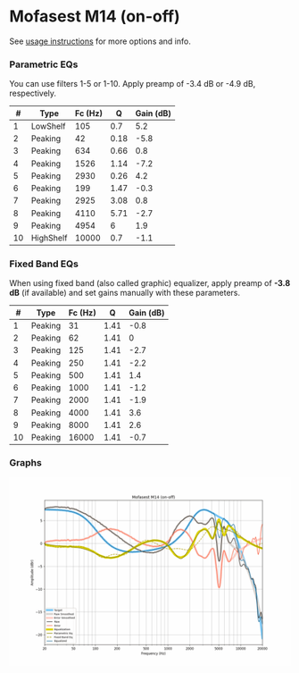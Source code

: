# Mofasest M14 (on-off)
See [usage instructions](https://github.com/jaakkopasanen/AutoEq#usage) for more options and info.

### Parametric EQs
You can use filters 1-5 or 1-10. Apply preamp of -3.4 dB or -4.9 dB, respectively.

|   # | Type      |   Fc (Hz) |    Q |   Gain (dB) |
|-----|-----------|-----------|------|-------------|
|   1 | LowShelf  |       105 | 0.7  |         5.2 |
|   2 | Peaking   |        42 | 0.18 |        -5.8 |
|   3 | Peaking   |       634 | 0.66 |         0.8 |
|   4 | Peaking   |      1526 | 1.14 |        -7.2 |
|   5 | Peaking   |      2930 | 0.26 |         4.2 |
|   6 | Peaking   |       199 | 1.47 |        -0.3 |
|   7 | Peaking   |      2925 | 3.08 |         0.8 |
|   8 | Peaking   |      4110 | 5.71 |        -2.7 |
|   9 | Peaking   |      4954 | 6    |         1.9 |
|  10 | HighShelf |     10000 | 0.7  |        -1.1 |

### Fixed Band EQs
When using fixed band (also called graphic) equalizer, apply preamp of **-3.8 dB** (if available) and set gains manually with these parameters.

|   # | Type    |   Fc (Hz) |    Q |   Gain (dB) |
|-----|---------|-----------|------|-------------|
|   1 | Peaking |        31 | 1.41 |        -0.8 |
|   2 | Peaking |        62 | 1.41 |         0   |
|   3 | Peaking |       125 | 1.41 |        -2.7 |
|   4 | Peaking |       250 | 1.41 |        -2.2 |
|   5 | Peaking |       500 | 1.41 |         1.4 |
|   6 | Peaking |      1000 | 1.41 |        -1.2 |
|   7 | Peaking |      2000 | 1.41 |        -1.9 |
|   8 | Peaking |      4000 | 1.41 |         3.6 |
|   9 | Peaking |      8000 | 1.41 |         2.6 |
|  10 | Peaking |     16000 | 1.41 |        -0.7 |

### Graphs
![](./Mofasest%20M14%20(on-off).png)
